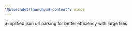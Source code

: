 ```yaml
---
"@bluecadet/launchpad-content": minor
---
```


Simplified json url parsing for better efficiency with large files

